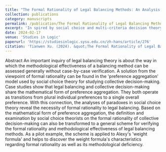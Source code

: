 ```yaml
---
title: "The Formal Rationality of Legal Balancing Methods: An Analysis based on Preference Aggregation"
collection: publications
category: manuscripts
permalink: /publication/The Formal Rationality of Legal Balancing Methods: An Analysis based on Preference Aggregation
excerpt: 'In spired by social choice and multi-criteria decision theory, this paper formalizes legal balancing methods as functions of preference aggregation, and proposes a procedure for testing the formal rationality of these methods. This paper is in Chinese.'
date: 2024-02-17
venue: 'Studies in Logic'
paperurl: 'https://studiesinlogic.sysu.edu.cn/zh-hans/article/276'
citation: 'Tianwen Xu. (2024). &quot;The Formal Rationality of Legal Balancing Methods: An Analysis based on Preference Aggregation.&quot; <i>Studies in Logic</i>. 17(2). This paper is in Chinese'
---
```


Abstract An important inquiry of legal balancing theory is about the way in which the methodological effectiveness of a balancing method can be assessed generally without case-by-case verification. A solution from the viewpoint of formal rationality can be found in the 'preference aggregation' model used by social choice theory for studying collective decision-making. Case studies show that legal balancing and collective decision-making share the mathematical form of preference aggregation. They both operate as transitions from plural individual preferences to a single overall preference. With this connection, the analyses of paradoxes in social choice theory reveal the necessity of formal rationality to legal balancing. Based on the mathematical form of preference aggregation, the definition and examination by social choice theorists on the formal rationality of collective decision-making can also be transformed to a general scheme for verifying the formal rationality and methodological effectiveness of legal balancing methods. As a pilot example, the scheme is applied to Alexy's 'weight formula' and helps to discover the weight formula's characteristics regarding formal rationality as well as its methodological deficiency.
